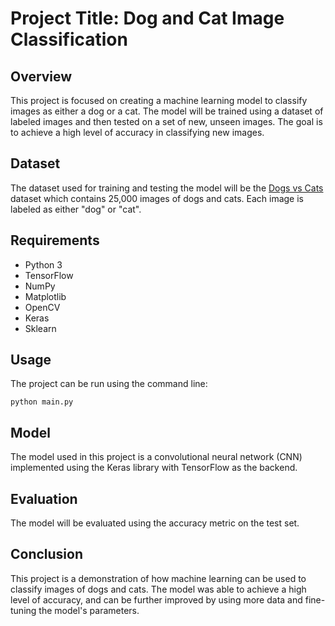 # Project Title: Dog and Cat Image Classification

## Overview
This project is focused on creating a machine learning model to classify images as either a dog or a cat. The model will be trained using a dataset of labeled images and then tested on a set of new, unseen images. The goal is to achieve a high level of accuracy in classifying new images.

## Dataset
The dataset used for training and testing the model will be the [Dogs vs Cats](https://www.kaggle.com/c/dogs-vs-cats) dataset which contains 25,000 images of dogs and cats. Each image is labeled as either "dog" or "cat".

## Requirements
- Python 3
- TensorFlow
- NumPy
- Matplotlib
- OpenCV
- Keras
- Sklearn

## Usage
The project can be run using the command line:
```
python main.py
```
## Model
The model used in this project is a convolutional neural network (CNN) implemented using the Keras library with TensorFlow as the backend.

## Evaluation
The model will be evaluated using the accuracy metric on the test set.

## Conclusion
This project is a demonstration of how machine learning can be used to classify images of dogs and cats. The model was able to achieve a high level of accuracy, and can be further improved by using more data and fine-tuning the model's parameters.
